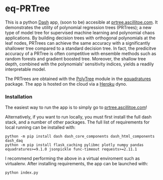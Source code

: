# eq-PRTree

This is a python [Dash](https://plotly.com/dash/) app, (soon to be) accesible at [prtree.ascillitoe.com](https://prtree.ascillitoe.com/). It demonstrates the utility of polynomial regression trees (PRTrees); a new type of model tree for supervised machine learning and polynomial chaos applications. By building decision trees with orthogonal polynomials at the leaf nodes, PRTrees can achieve the same accuracy with a significantly shallower tree compared to a standard decision tree. In fact, the predicitve accuracy of a PRTree is often competitive with ensemble methods such as random forests and gradient boosted tree. Moreover, the shallow tree depth, combined with the polynomials' sensitivity indices, yields a readily interpretable model. 

The PRTrees are obtained with the [PolyTree](https://equadratures.org/_documentation/polytree.html) module in the [equadratures](https://equadratures.org/) package. The app is hosted on the cloud via a [Heroku](https://www.heroku.com/about) dyno.

### Installation
The easiest way to run the app is to simply go to [prtree.ascillitoe.com](https://prtree.ascillitoe.com/)! 

Alternatively, if you want to run locally, you must first install the full dash stack, and a number of other packages. The full list of requirements for local running can be installed with:

```console
python -m pip install dash dash_core_components dash_html_components dash_daq 
python -m pip install flask_caching pylibmc plotly numpy pandas equadratures>=9.1.0 jsonpickle func-timeout requests>=2.11.1
```

I recommend performing the above in a virtual enviroment such as virtualenv. After installing requirements, the app can be launched with:

```console
python index.py
```
